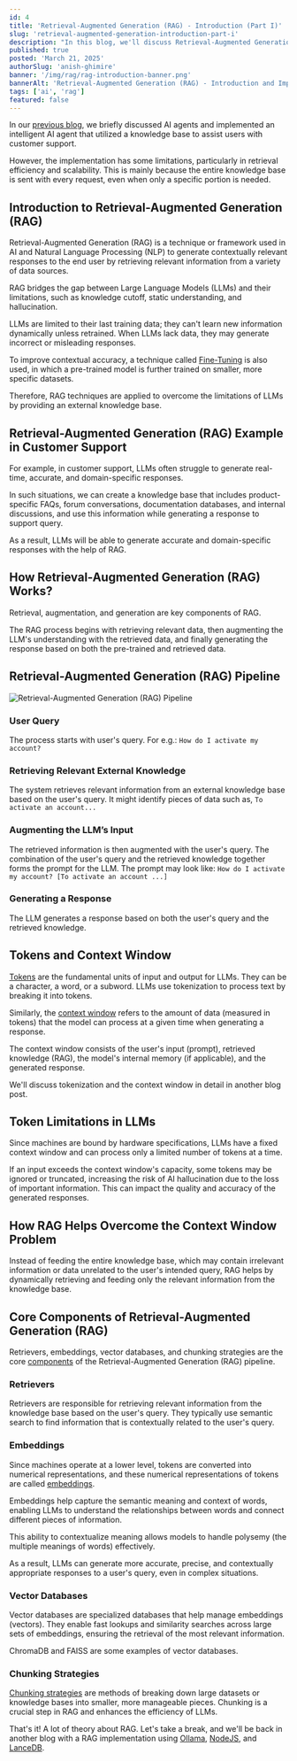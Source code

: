 ```yaml
---
id: 4
title: 'Retrieval-Augmented Generation (RAG) - Introduction (Part I)'
slug: 'retrieval-augmented-generation-introduction-part-i'
description: "In this blog, we'll discuss Retrieval-Augmented Generation (RAG), including examples, how it works, its pipelines, tokens and context window, and its core components."
published: true
posted: 'March 21, 2025'
authorSlug: 'anish-ghimire'
banner: '/img/rag/rag-introduction-banner.png'
bannerAlt: 'Retrieval-Augmented Generation (RAG) - Introduction and Implementation Banner'
tags: ['ai', 'rag']
featured: false
---
```


In our [previous blog](https://sarvalekh.com/blog/ai-agents-introduction-and-implementation), we briefly discussed AI agents and implemented an intelligent AI agent that utilized a knowledge base to assist users with customer support.

However, the implementation has some limitations, particularly in retrieval efficiency and scalability. This is mainly because the entire knowledge base is sent with every request, even when only a specific portion is needed.

## Introduction to Retrieval-Augmented Generation (RAG)

Retrieval-Augmented Generation (RAG) is a technique or framework used in AI and Natural Language Processing (NLP) to generate contextually relevant responses to the end user by retrieving relevant information from a variety of data sources.

RAG bridges the gap between Large Language Models (LLMs) and their limitations, such as knowledge cutoff, static understanding, and hallucination.

LLMs are limited to their last training data; they can't learn new information dynamically unless retrained. When LLMs lack data, they may generate incorrect or misleading responses.

To improve contextual accuracy, a technique called [Fine-Tuning](https://platform.openai.com/docs/guides/fine-tuning) is also used, in which a pre-trained model is further trained on smaller, more specific datasets.

Therefore, RAG techniques are applied to overcome the limitations of LLMs by providing an external knowledge base.

## Retrieval-Augmented Generation (RAG) Example in Customer Support

For example, in customer support, LLMs often struggle to generate real-time, accurate, and domain-specific responses.

In such situations, we can create a knowledge base that includes product-specific FAQs, forum conversations, documentation databases, and internal discussions, and use this information while generating a response to support query.

As a result, LLMs will be able to generate accurate and domain-specific responses with the help of RAG.

## How Retrieval-Augmented Generation (RAG) Works?

Retrieval, augmentation, and generation are key components of RAG.

The RAG process begins with retrieving relevant data, then augmenting the LLM's understanding with the retrieved data, and finally generating the response based on both the pre-trained and retrieved data.

## Retrieval-Augmented Generation (RAG) Pipeline

![Retrieval-Augmented Generation (RAG) Pipeline](/img/rag/rag-pipeline.png)

### User Query

The process starts with user's query. For e.g.: `How do I activate my account?`

### Retrieving Relevant External Knowledge

The system retrieves relevant information from an external knowledge base based on the user's query. It might identify pieces of data such as, `To activate an account...`

### Augmenting the LLM’s Input

The retrieved information is then augmented with the user's query. The combination of the user's query and the retrieved knowledge together forms the prompt for the LLM. The prompt may look like: `How do I activate my account? [To activate an account ...]`

### Generating a Response

The LLM generates a response based on both the user's query and the retrieved knowledge.

## Tokens and Context Window

[Tokens](https://learn.microsoft.com/en-us/dotnet/ai/conceptual/understanding-tokens) are the fundamental units of input and output for LLMs. They can be a character, a word, or a subword.
LLMs use tokenization to process text by breaking it into tokens.

Similarly, the [context window](https://swimm.io/learn/large-language-models/llm-context-windows-basics-examples-and-prompting-best-practices) refers to the amount of data (measured in tokens) that the model can process at a given time when generating a response.

The context window consists of the user's input (prompt), retrieved knowledge (RAG), the model's internal memory (if applicable), and the generated response.

We'll discuss tokenization and the context window in detail in another blog post.

## Token Limitations in LLMs

Since machines are bound by hardware specifications, LLMs have a fixed context window and can process only a limited number of tokens at a time.

If an input exceeds the context window's capacity, some tokens may be ignored or truncated, increasing the risk of AI hallucination due to the loss of important information. This can impact the quality and accuracy of the generated responses.

## How RAG Helps Overcome the Context Window Problem

Instead of feeding the entire knowledge base, which may contain irrelevant information or data unrelated to the user's intended query, RAG helps by dynamically retrieving and feeding only the relevant information from the knowledge base.

## Core Components of Retrieval-Augmented Generation (RAG)

Retrievers, embeddings, vector databases, and chunking strategies are the core [components](https://www.rearc.io/blog/components-of-rag-chatbot) of the Retrieval-Augmented Generation (RAG) pipeline.

### Retrievers

Retrievers are responsible for retrieving relevant information from the knowledge base based on the user's query. They typically use semantic search to find information that is contextually related to the user's query.

### Embeddings

Since machines operate at a lower level, tokens are converted into numerical representations, and these numerical representations of tokens are called [embeddings](https://www.cloudflare.com/en-gb/learning/ai/what-are-embeddings/).

Embeddings help capture the semantic meaning and context of words, enabling LLMs to understand the relationships between words and connect different pieces of information.

This ability to contextualize meaning allows models to handle polysemy (the multiple meanings of words) effectively.

As a result, LLMs can generate more accurate, precise, and contextually appropriate responses to a user's query, even in complex situations.

### Vector Databases

Vector databases are specialized databases that help manage embeddings (vectors). They enable fast lookups and similarity searches across large sets of embeddings, ensuring the retrieval of the most relevant information.

ChromaDB and FAISS are some examples of vector databases.

### Chunking Strategies

[Chunking strategies](https://www.pinecone.io/learn/chunking-strategies/) are methods of breaking down large datasets or knowledge bases into smaller, more manageable pieces. Chunking is a crucial step in RAG and enhances the efficiency of LLMs.

That's it! A lot of theory about RAG. Let's take a break, and we'll be back in another blog with a RAG implementation using [Ollama](https://ollama.com/), [NodeJS](https://nodejs.org/en), and [LanceDB](https://lancedb.com/).
